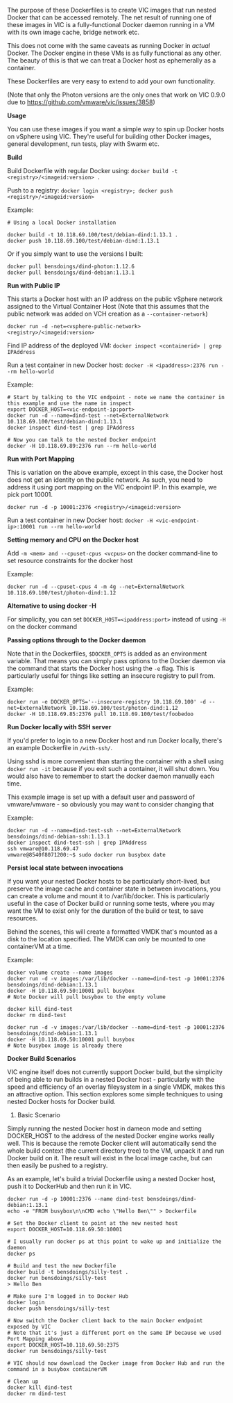 The purpose of these Dockerfiles is to create VIC images that run nested Docker that can be accessed remotely. The net result of running one of these images in VIC is a fully-functional Docker daemon running in a VM with its own image cache, bridge network etc. 

This does not come with the same caveats as running Docker in *actual* Docker. The Docker engine in these VMs is as fully functional as any other. The beauty of this is that we can treat a Docker host as ephemerally as a container.

These Dockerfiles are very easy to extend to add your own functionality. 

(Note that only the Photon versions are the only ones that work on VIC 0.9.0 due to https://github.com/vmware/vic/issues/3858)

**Usage**

You can use these images if you want a simple way to spin up Docker hosts on vSphere using VIC. They're useful for building other Docker images, general development, run tests, play with Swarm etc.

**Build**

Build Dockerfile with regular Docker using: 
``docker build -t <registry>/<imageid:version> .``

Push to a registry: 
``docker login <registry>; docker push <registry>/<imageid:version>``

Example:

```
# Using a local Docker installation

docker build -t 10.118.69.100/test/debian-dind:1.13.1 .
docker push 10.118.69.100/test/debian-dind:1.13.1
```

Or if you simply want to use the versions I built:

```
docker pull bensdoings/dind-photon:1.12.6
docker pull bensdoings/dind-debian:1.13.1
```

**Run with Public IP**

This starts a Docker host with an IP address on the public vSphere network assigned to the Virtual Container Host
(Note that this assumes that the public network was added on VCH creation as a ``--container-network``)

``docker run -d -net=<vsphere-public-network> <registry>/<imageid:version>``

Find IP address of the deployed VM: ``docker inspect <containerid> | grep IPAddress``

Run a test container in new Docker host: ``docker -H <ipaddress>:2376 run --rm hello-world``

Example:

```
# Start by talking to the VIC endpoint - note we name the container in this example and use the name in inspect
export DOCKER_HOST=<vic-endpoint-ip:port>
docker run -d --name=dind-test --net=ExternalNetwork 10.118.69.100/test/debian-dind:1.13.1
docker inspect dind-test | grep IPAddress

# Now you can talk to the nested Docker endpoint
docker -H 10.118.69.89:2376 run --rm hello-world
```

**Run with Port Mapping**

This is variation on the above example, except in this case, the Docker host does not get an identity on the public network. As such, you need to address it using port mapping on the VIC endpoint IP. In this example, we pick port 10001.

``docker run -d -p 10001:2376 <registry>/<imageid:version>``

Run a test container in new Docker host: 
``docker -H <vic-endpoint-ip>:10001 run --rm hello-world``

**Setting memory and CPU on the Docker host**

Add ``-m <mem> and --cpuset-cpus <vcpus>`` on the docker command-line to set resource constraints for the docker host

Example:

```
docker run -d --cpuset-cpus 4 -m 4g --net=ExternalNetwork 10.118.69.100/test/photon-dind:1.12
```

**Alternative to using docker -H**

For simplicity, you can set ``DOCKER_HOST=<ipaddress:port>`` instead of using ``-H`` on the docker command

**Passing options through to the Docker daemon**

Note that in the Dockerfiles, ``$DOCKER_OPTS`` is added as an environment variable. That means you can simply pass options to the Docker daemon via the command that starts the Docker host using the ``-e`` flag. This is particularly useful for things like setting an insecure registry to pull from.

Example:

```
docker run -e DOCKER_OPTS='--insecure-registry 10.118.69.100' -d --net=ExternalNetwork 10.118.69.100/test/photon-dind:1.12
docker -H 10.118.69.85:2376 pull 10.118.69.100/test/foobedoo
```

**Run Docker locally with SSH server**

If you'd prefer to login to a new Docker host and run Docker locally, there's an example Dockerfile in ``/with-ssh/``. 

Using sshd is more convenient than starting the container with a shell using ``docker run -it`` because if you exit such a container, it will shut down. You would also have to remember to start the docker daemon manually each time.

This example image is set up with a default user and password of vmware/vmware - so obviously you may want to consider changing that

Example:

```
docker run -d --name=dind-test-ssh --net=ExternalNetwork bensdoings/dind-debian-ssh:1.13.1
docker inspect dind-test-ssh | grep IPAddress
ssh vmware@10.118.69.47
vmware@8540f8071200:~$ sudo docker run busybox date
```

**Persist local state between invocations**

If you want your nested Docker hosts to be particularly short-lived, but preserve the image cache and container state in between invocations, you can create a volume and mount it to /var/lib/docker. This is particularly useful in the case of Docker build or running some tests, where you may want the VM to exist only for the duration of the build or test, to save resources.

Behind the scenes, this will create a formatted VMDK that's mounted as a disk to the location specified. The VMDK can only be mounted to one containerVM at a time. 

Example:

```
docker volume create --name images
docker run -d -v images:/var/lib/docker --name=dind-test -p 10001:2376 bensdoings/dind-debian:1.13.1
docker -H 10.118.69.50:10001 pull busybox
# Note Docker will pull busybox to the empty volume

docker kill dind-test
docker rm dind-test

docker run -d -v images:/var/lib/docker --name=dind-test -p 10001:2376 bensdoings/dind-debian:1.13.1
docker -H 10.118.69.50:10001 pull busybox
# Note busybox image is already there
```

**Docker Build Scenarios**

VIC engine itself does not currently support Docker build, but the simplicity of being able to run builds in a nested Docker host - particularly with the speed and efficiency of an overlay fileysystem in a single VMDK, makes this an attractive option. This section explores some simple techniques to using nested Docker hosts for Docker build.

1. Basic Scenario

Simply running the nested Docker host in dameon mode and setting DOCKER_HOST to the address of the nested Docker engine works really well. This is because the remote Docker client will automatically send the whole build context (the current directory tree) to the VM, unpack it and run Docker build on it. The result will exist in the local image cache, but can then easily be pushed to a registry.

As an example, let's build a trivial Dockerfile using a nested Docker host, push it to DockerHub and then run it in VIC.

```
docker run -d -p 10001:2376 --name dind-test bensdoings/dind-debian:1.13.1
echo -e "FROM busybox\n\nCMD echo \"Hello Ben\"" > Dockerfile

# Set the Docker client to point at the new nested host
export DOCKER_HOST=10.118.69.50:10001

# I usually run docker ps at this point to wake up and initialize the daemon
docker ps

# Build and test the new Dockerfile
docker build -t bensdoings/silly-test .
docker run bensdoings/silly-test
> Hello Ben

# Make sure I'm logged in to Docker Hub
docker login
docker push bensdoings/silly-test

# Now switch the Docker client back to the main Docker endpoint exposed by VIC
# Note that it's just a different port on the same IP because we used Port Mapping above
export DOCKER_HOST=10.118.69.50:2375
docker run bensdoings/silly-test

# VIC should now download the Docker image from Docker Hub and run the command in a busybox containerVM

# Clean up
docker kill dind-test
docker rm dind-test
```
